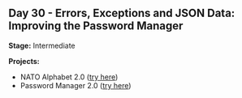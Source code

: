 ## Day 30 - Errors, Exceptions and JSON Data: Improving the Password Manager

**Stage:** Intermediate

**Projects:** 
* NATO Alphabet 2.0 ([try here]())
* Password Manager 2.0 ([try here]())